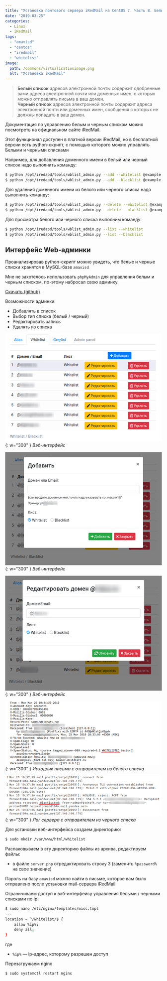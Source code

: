 ```yaml
---
title: "Установка почтового сервера iRedMail на CentOS 7. Часть 8. Белые и черные списки. Web-интерфейс"
date: "2019-03-25"
categories: 
  - Linux
  - iRedMail
tags: 
  - "amavisd"
  - "centos"
  - "iredmail"
  - "whitelist"
image:
  path: /commons/virtualisationimage.png
  alt: "Установка iRedMail"
---
```


> **Белый список** адресов электронной почты содержит одобренные вами адреса электронной почти или доменных имен, с которых можно отправлять письма в ваш домен.  
> **Черный список** адресов электронной почты содержит адреса электронной почти или доменных имен, сообщения с которых не должны попадать в ваш домен.

Документация по управлению белым и черным списком можно посмотреть на официальном сайте iRedMail.

Этот функционал доступен в платной версии iRedMail, но в бесплатной версии есть python-скрипт, с помощью которого можно управлять Белыми и черными списками

Например, для добавления доменного имени в белый или черный список надо выполнить команду:

```sh
$ python /opt/iredapd/tools/wblist_admin.py --add --whitelist @example.com
$ python /opt/iredapd/tools/wblist_admin.py --add --blacklist @example.com
```

Для удаления доменного имени из белого или черного списка надо выполнить команду:

```sh
$ python /opt/iredapd/tools/wblist_admin.py --delete --whitelist @example.com
$ python /opt/iredapd/tools/wblist_admin.py --delete --blacklist @example.com
```

Для просмотра белого или черного списка выполним команду:

```sh
$ python /opt/iredapd/tools/wblist_admin.py --list --whitelist
$ python /opt/iredapd/tools/wblist_admin.py --list --blacklist
```

## Интерфейс Web-админки

Проанализировав python-скрипт можно увидеть, что белые и черные списки хранятся в MySQL-базе `amavisd`

Мне не захотелось использовать `phpMyAdmin` для управления белым и черным списком, по-этому набросал свою админку.

[Скачать (github)](https://github.com/bullvinkl/whitelist)

Возможности админки:

- Добавлять в список
- Выбор тип списка (белый / черный)
- Редактировать запись
- Удалять из списка

![](/assets/img/posts/2019/03/25/wp_whitelist_1-1.png){: w="300" }
_Вэб-интерфейс_

![](/assets/img/posts/2019/03/25/wp_whitelist_2-1.png){: w="300" }
_Вэб-интерфейс_

![](/assets/img/posts/2019/03/25/wp_whitelist_3-1.png){: w="300" }
_Вэб-интерфейс_

![](/assets/img/posts/2019/03/25/wp_whitelist_4.png){: w="300" }
_Исходник письма с отправителем из белого списка_

![](/assets/img/posts/2019/03/25/wp_whitelist_5.png){: w="300" }
_Лог сервера с отправителем из черного списка_

Для установки вэб-интерфейса создаем директорию:

```sh
$ sudo mkdir /var/www/html/whitelist
```

Распаковываем в эту директорию файлы из архива, редактируем файлы:

- в файле `server.php` отредактировать строку 3 (заменить `%password%` на свое значение)

Пароль на базу `amavisd` можно найти в письме, которое вам было отправлено после установки mail-сервера iRedMail

Ограничиваем доступ к вэб-интерфейсу управления белыми / черными списками по ip:

```sh
$ sudo nano /etc/nginx/templates/misc.tmpl
...
location ~ ^/whitelist/$ {
    allow %ip%;
    deny all;
}
```

где

- `%ip%` — ip-адрес, которому разрешен доступ

Перезагружаем nginx

```sh
$ sudo systemctl restart nginx
```